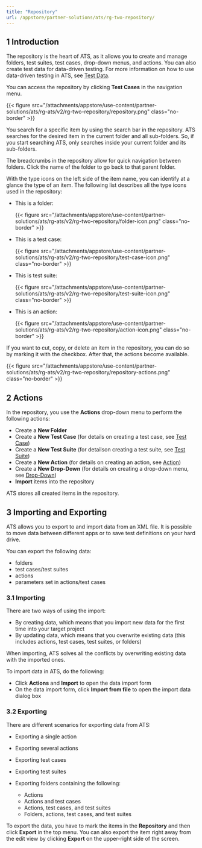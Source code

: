 ```yaml
---
title: "Repository"
url: /appstore/partner-solutions/ats/rg-two-repository/
---
```


## 1 Introduction

The repository is the heart of ATS, as it allows you to create and manage folders, test suites, test cases, drop-down menus, and actions. You can also create test data for data-driven testing. For more information on how to use data-driven testing in ATS, see [Test Data](/appstore/partner-solutions/ats/rg-two-data-driven-testing/).

You can access the repository by clicking **Test Cases** in the navigation menu.

{{< figure src="/attachments/appstore/use-content/partner-solutions/ats/rg-ats/v2/rg-two-repository/repository.png" class="no-border" >}}

You search for a specific item by using the search bar in the repository. ATS searches for the desired item in the current folder and all sub-folders. So, if you start searching ATS, only searches inside your current folder and its sub-folders.

The breadcrumbs in the repository allow for quick navigation between folders. Click the name of the folder to go back to that parent folder.

With the type icons on the left side of the item name, you can identify at a glance the type of an item. The following list describes all the type icons used in the repository:

* This is a folder:

    {{< figure src="/attachments/appstore/use-content/partner-solutions/ats/rg-ats/v2/rg-two-repository/folder-icon.png" class="no-border" >}}

* This is a test case:

    {{< figure src="/attachments/appstore/use-content/partner-solutions/ats/rg-ats/v2/rg-two-repository/test-case-icon.png" class="no-border" >}}

* This is test suite:

    {{< figure src="/attachments/appstore/use-content/partner-solutions/ats/rg-ats/v2/rg-two-repository/test-suite-icon.png" class="no-border" >}}

* This is an action:

    {{< figure src="/attachments/appstore/use-content/partner-solutions/ats/rg-ats/v2/rg-two-repository/action-icon.png" class="no-border" >}}

If you want to cut, copy, or delete an item in the repository, you can do so by marking it with the checkbox. After that, the actions become available.

{{< figure src="/attachments/appstore/use-content/partner-solutions/ats/rg-ats/v2/rg-two-repository/repository-actions.png" class="no-border" >}}

## 2 Actions

In the repository, you use the **Actions** drop-down menu to perform the following actions:

* Create a **New Folder**
* Create a **New Test Case** (for details on creating a test case, see [Test Case](/appstore/partner-solutions/ats/rg-two-test-case/))
* Create a **New Test Suite** (for detailson creating a test suite, see [Test Suite](/appstore/partner-solutions/ats/rg-two-test-suite/))
* Create a **New Action** (for details on creating an action, see [Action](/appstore/partner-solutions/ats/rg-two-action/))
* Create a **New Drop-Down** (for details on creating a drop-down menu, see [Drop-Down](/appstore/partner-solutions/ats/rg-two-drop-down/))
* **Import** items into the repository

ATS stores all created items in the repository.

## 3 Importing and Exporting

ATS allows you to export to and import data from an XML file. It is possible to move data between different apps or to save test definitions on your hard drive.

You can export the following data:

* folders
* test cases/test suites
* actions
* parameters set in actions/test cases

### 3.1 Importing

There are two ways of using the import:

* By creating data, which means that you import new data for the first time into your target project
* By updating data, which means that you overwrite existing data (this includes actions, test cases, test suites, or folders)

When importing, ATS solves all the conflicts by overwriting existing data with the imported ones.

To import data in ATS, do the following:

* Click **Actions** and **Import**  to open the data import form
* On the data import form, click **Import from file** to open the import data dialog box

### 3.2 Exporting

There are different scenarios for exporting data from ATS:

* Exporting a single action
* Exporting several actions
* Exporting test cases
* Exporting test suites
* Exporting folders containing the following:

    * Actions
    * Actions and test cases
    * Actions, test cases, and test suites
    * Folders, actions, test cases, and test suites

To export the data, you have to mark the items in the **Repository** and then click **Export** in the top menu. You can also export the item right away from the edit view by clicking **Export** on the upper-right side of the screen.
